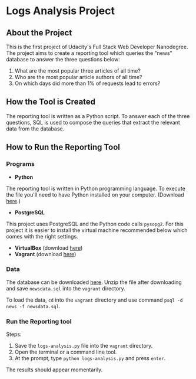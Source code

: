 # Logs Analysis Project

## About the Project
This is the first project of Udacity's Full Stack Web Developer Nanodegree.
The project aims to create a reporting tool which queries the "news" database
to answer the three questions below:

1. What are the most popular three articles of all time?
2. Who are the most popular article authors of all time?
3. On which days did more than 1% of requests lead to errors?

## How the Tool is Created
The reporting tool is written as a Python script. To answer each of the three
questions, SQL is used to compose the queries that extract the relevant data
from the database.

## How to Run the Reporting Tool
### Programs
- **Python**

The reporting tool is written in Python programming language. To execute the
file you'll need to have Python installed on your computer.
(Download [here](https://www.python.org/downloads/).)

- **PostgreSQL**

This project uses PostgreSQL and the Python code calls `pysopg2`. For this
project it is easier to install the virtual machine recommended below which
comes with the right settings.

- **VirtualBox** (download [here](https://www.virtualbox.org/))
- **Vagrant** (download [here](https://www.vagrantup.com/))

### Data
The database can be downloaded [here](https://d17h27t6h515a5.cloudfront.net/topher/2016/August/57b5f748_newsdata/newsdata.zip).
Unzip the file after downloading and save `newsdata.sql` into the `vagrant` directory.

To load the data, `cd` into the `vagrant` directory and use command `psql -d news -f newsdata.sql`.

### Run the Reporting tool
Steps:
1. Save the `logs-analysis.py` file into the `vagrant` directory.
2. Open the terminal or a command line tool.
3. At the prompt, type `python logs-analysis.py` and press `enter`.

The results should appear momentarily.
